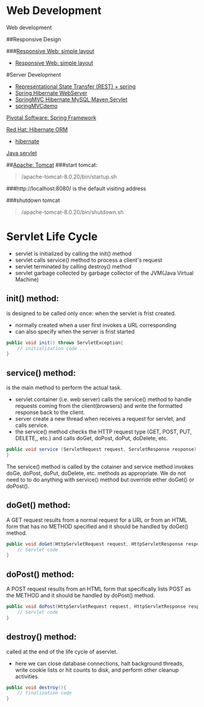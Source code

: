 # Web Development
Web development

##Responsive Design

###[Responsive Web: simple layout](responsiveDesign/responsiveWeb)
- [Responsive Web: simple layout](responsiveDesign/responsiveWeb/README.md)


#Server Development

- [Representational State Transfer (REST) + spring ](spring/springRest)
- [Spring Hibernate WebServer](spring/SpringHibernateWebServer)
- [SpringMVC Hibernate MySQL Maven Servlet](spring/springHibernateServlet)
- [springMVCdemo](spring/springMVCdemo)


[Pivotal Software: Spring Framework](https://spring.io/)


[Red Hat: Hibernate ORM](http://hibernate.org/)

- [hibernate](hibernate.md)

[Java servlet](https://en.wikipedia.org/wiki/Java_servlet)

##[Apache: Tomcat](http://tomcat.apache.org/)
###start tomcat:
> /apache-tomcat-8.0.20/bin/startup.sh

###http://localhost:8080/
is the default visiting address

###shutdown tomcat
> /apache-tomcat-8.0.20/bin/shutdown.sh

# Servlet Life Cycle
- servlet is initialized by calling the init() method
- servlet calls service() method to process a client's request
- servlet terminated by calling destroy() method
- servlet garbage collected by garbage collector of the JVM(Java Virtual Machine)

## init() method:
is designed to be called only once: when the servlet is frist created.
- normally created when a user first invokes a URL corresponding 
- can also specify when the server is frist started

```java
public void init() throws ServletException{
	// initialization code ...
}
```

## service() method:
is the main method to perform the actual task.
- servlet container (i.e. web server) calls the service() method to handle requests coming from the client(browsers) and write the formatted response back to the client.
- server create a new thread when receives a request for servlet, and calls service.
- the service() method checks the HTTP request type (GET, POST, PUT, DELETE,, etc.) and calls doGet, doPost, doPut, doDelete, etc.

```java
public void service (ServletRequest request, ServletResponse response) throws ServletException, IOException{
}
```
The service() method is called by the cotainer and service method invokes doGe, doPost, doPut, doDelete, etc. methods as appropriate. We do not need to to do anything with service() method but override either doGet() or doPost().

## doGet() method:
A GET request results from a normal request for a URL or from an HTML form that has no METHOD specified and it should be handled by doGet() method.

```java
public void doGet(HttpServletRequest request, HttpServletResponse response) throws ServletException, IOException{
	// Servlet code
}
```

## doPost() method:
A POST request results from an HTML form that specifically lists POST as the METHOD and it should be handled by doPost() method.

```java
public void doPost(HttpServletRequest request, HttpServletResponse response) throws ServletException, IOException{
	// Servlet code
}
```

## destroy() method:
called at the end of the life cycle of  aservlet.
- here we can close database connections, halt background threads, write cookie lists or hit counts to disk, and perform other cleanup activities. 

```java
public void destroy(){
	// finalization code
}
```
